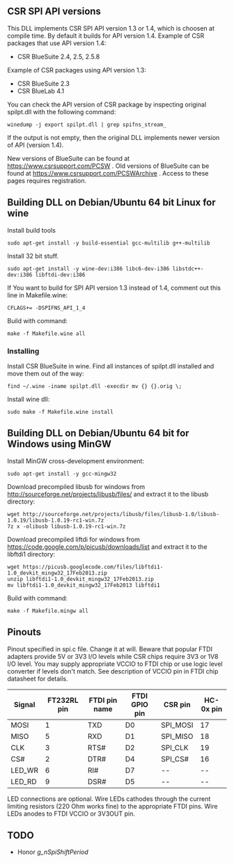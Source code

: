 ## CSR SPI API versions

This DLL implements CSR SPI API version 1.3 or 1.4, which is choosen at
compile time. By default it builds for API version 1.4. Example of CSR packages
that use API version 1.4:

* CSR BlueSuite 2.4, 2.5, 2.5.8

Example of CSR packages using API version 1.3:

* CSR BlueSuite 2.3
* CSR BlueLab 4.1

You can check the API version of CSR package by inspecting original spilpt.dll
with the following command:

    winedump -j export spilpt.dll | grep spifns_stream_

If the output is not empty, then the original DLL implements newer version of
API (version 1.4).

New versions of BlueSuite can be found at https://www.csrsupport.com/PCSW .
Old versions of BlueSuite can be found at
https://www.csrsupport.com/PCSWArchive . Access to these pages requires
registration.


## Building DLL on Debian/Ubuntu 64 bit Linux for wine

Install build tools

    sudo apt-get install -y build-essential gcc-multilib g++-multilib

Install 32 bit stuff.

    sudo apt-get install -y wine-dev:i386 libc6-dev-i386 libstdc++-dev:i386 libftdi-dev:i386

If You want to build for SPI API version 1.3 instead of 1.4, comment out this
line in Makefile.wine:

    CFLAGS+= -DSPIFNS_API_1_4

Build with command:

    make -f Makefile.wine all


### Installing

Install CSR BlueSuite in wine. Find all instances of spilpt.dll installed and
move them out of the way:

    find ~/.wine -iname spilpt.dll -execdir mv {} {}.orig \;

Install wine dll:

    sudo make -f Makefile.wine install


## Building DLL on Debian/Ubuntu 64 bit for Windows using MinGW

Install MinGW cross-development environment:

    sudo apt-get install -y gcc-mingw32

Download precompiled libusb for windows from
http://sourceforge.net/projects/libusb/files/ and extract it to the libusb
directory:

    wget http://sourceforge.net/projects/libusb/files/libusb-1.0/libusb-1.0.19/libusb-1.0.19-rc1-win.7z
    7z x -olibusb libusb-1.0.19-rc1-win.7z

Download precompiled liftdi for windows from
https://code.google.com/p/picusb/downloads/list and extract it to the libftdi1
directory:

    wget https://picusb.googlecode.com/files/libftdi1-1.0_devkit_mingw32_17Feb2013.zip
    unzip libftdi1-1.0_devkit_mingw32_17Feb2013.zip
    mv libftdi1-1.0_devkit_mingw32_17Feb2013 libftdi1

Build with command:

    make -f Makefile.mingw all

## Pinouts

Pinout specified in spi.c file. Change it at will. Beware that popular FTDI
adapters provide 5V or 3V3 I/O levels while CSR chips require 3V3 or 1V8 I/O
level. You may supply appropriate VCCIO to FTDI chip or use logic level
converter if levels don't match. See description of VCCIO pin in FTDI chip
datasheet for details.

| Signal | FT232RL pin | FTDI pin name | FTDI GPIO pin | CSR pin | HC-0x pin |
| ------ | ----------- | ------------- | ------------- | ------- | --------- |
| MOSI | 1 | TXD | D0 | SPI_MOSI | 17 |
| MISO | 5 | RXD | D1 | SPI_MISO | 18 |
| CLK | 3 | RTS# | D2 | SPI_CLK | 19 |
| CS# | 2 | DTR# | D4 | SPI_CS# | 16 |
| LED_WR | 6 | RI# | D7 | -- | -- |
| LED_RD | 9 | DSR# | D5 | -- | -- |

LED connections are optional. Wire LEDs cathodes through the current limiting
resistors (220 Ohm works fine) to the appropriate FTDI
pins. Wire LEDs anodes to FTDI VCCIO or 3V3OUT pin.


## TODO

* Honor *g_nSpiShiftPeriod*
